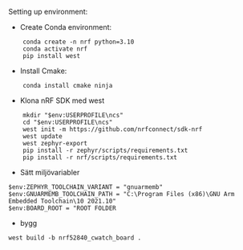 Setting up environment:

* Create Conda environment:
```
    conda create -n nrf python=3.10
    conda activate nrf
    pip install west
```

* Install Cmake:
```
    conda install cmake ninja
```

* Klona nRF SDK med west

```
    mkdir "$env:USERPROFILE\ncs"
    cd "$env:USERPROFILE\ncs"
    west init -m https://github.com/nrfconnect/sdk-nrf
    west update
    west zephyr-export
    pip install -r zephyr/scripts/requirements.txt
    pip install -r nrf/scripts/requirements.txt
```

* Sätt miljövariabler
```
$env:ZEPHYR_TOOLCHAIN_VARIANT = "gnuarmemb"
$env:GNUARMEMB_TOOLCHAIN_PATH = "C:\Program Files (x86)\GNU Arm Embedded Toolchain\10 2021.10"
$env:BOARD_ROOT = "ROOT FOLDER
```

* bygg
```
west build -b nrf52840_cwatch_board .

```
